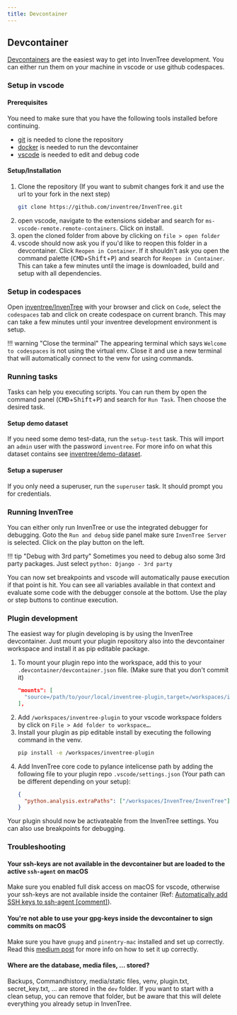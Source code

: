 ```yaml
---
title: Devcontainer
---
```


## Devcontainer

[Devcontainers](https://code.visualstudio.com/docs/devcontainers/containers) are the easiest way to get into InvenTree development. You can either run them on your machine in vscode or use github codespaces.

### Setup in vscode

#### Prerequisites

You need to make sure that you have the following tools installed before continuing.

- [git](https://git-scm.com/downloads) is needed to clone the repository
- [docker](https://www.docker.com/products/docker-desktop/) is needed to run the devcontainer
- [vscode](https://code.visualstudio.com/Download) is needed to edit and debug code

#### Setup/Installation

1. Clone the repository (If you want to submit changes fork it and use the url to your fork in the next step)
   ```bash
   git clone https://github.com/inventree/InvenTree.git
   ```
2. open vscode, navigate to the extensions sidebar and search for `ms-vscode-remote.remote-containers`. Click on install.
3. open the cloned folder from above by clicking on `file > open folder`
4. vscode should now ask you if you'd like to reopen this folder in a devcontainer. Click `Reopen in Container`. If it shouldn't ask you open the command palette (<kbd>CMD</kbd>+<kbd>Shift</kbd>+<kbd>P</kbd>) and search for `Reopen in Container`. This can take a few minutes until the image is downloaded, build and setup with all dependencies.

### Setup in codespaces

Open [inventree/InvenTree](https://github.com/inventree/InvenTree) with your browser and click on `Code`, select the `codespaces` tab and click on create codespace on current branch. This may can take a few minutes until your inventree development environment is setup.

!!! warning "Close the terminal"
    The appearing terminal which says `Welcome to codespaces` is not using the virtual env. Close it and use a new terminal that will automatically connect to the venv for using commands.

### Running tasks

Tasks can help you executing scripts. You can run them by open the command panel (<kbd>CMD</kbd>+<kbd>Shift</kbd>+<kbd>P</kbd>) and search for `Run Task`. Then choose the desired task.

#### Setup demo dataset

If you need some demo test-data, run the `setup-test` task. This will import an `admin` user with the password `inventree`. For more info on what this dataset contains see [inventree/demo-dataset](https://github.com/inventree/demo-dataset).

#### Setup a superuser

If you only need a superuser, run the `superuser` task. It should prompt you for credentials.

### Running InvenTree

You can either only run InvenTree or use the integrated debugger for debugging. Goto the `Run and debug` side panel make sure `InvenTree Server` is selected. Click on the play button on the left.

!!! tip "Debug with 3rd party"
    Sometimes you need to debug also some 3rd party packages. Just select `python: Django - 3rd party`

You can now set breakpoints and vscode will automatically pause execution if that point is hit. You can see all variables available in that context and evaluate some code with the debugger console at the bottom. Use the play or step buttons to continue execution.

### Plugin development

The easiest way for plugin developing is by using the InvenTree devcontainer. Just mount your plugin repository also into the devcontainer workspace and install it as pip editable package.

1. To mount your plugin repo into the workspace, add this to your `.devcontainer/devcontainer.json` file. (Make sure that you don't commit it)
   ```json
   "mounts": [
     "source=/path/to/your/local/inventree-plugin,target=/workspaces/inventree-plugin,type=bind,consistency=cached"
   ],
   ```
2. Add `/workspaces/inventree-plugin` to your vscode workspace folders by click on `File > Add folder to workspace…`.
3. Install your plugin as pip editable install by executing the following command in the venv.
   ```bash
   pip install -e /workspaces/inventree-plugin
   ```
4. Add InvenTree core code to pylance intelicense path by adding the following file to your plugin repo `.vscode/settings.json` (Your path can be different depending on your setup):
   ```json
   {
     "python.analysis.extraPaths": ["/workspaces/InvenTree/InvenTree"]
   }
   ```

Your plugin should now be activateable from the InvenTree settings. You can also use breakpoints for debugging.

### Troubleshooting

#### Your ssh-keys are not available in the devcontainer but are loaded to the active `ssh-agent` on macOS
Make sure you enabled full disk access on macOS for vscode, otherwise your ssh-keys are not available inside the container (Ref: [Automatically add SSH keys to ssh-agent [comment]](https://github.com/microsoft/vscode-remote-release/issues/4024#issuecomment-831671081)).

#### You're not able to use your gpg-keys inside the devcontainer to sign commits on macOS
Make sure you have `gnupg` and `pinentry-mac` installed and set up correctly. Read this [medium post](https://medium.com/@jma/setup-gpg-for-git-on-macos-4ad69e8d3733) for more info on how to set it up correctly.

#### Where are the database, media files, ... stored?
Backups, Commandhistory, media/static files, venv, plugin.txt, secret_key.txt, ... are stored in the `dev` folder. If you want to start with a clean setup, you can remove that folder, but be aware that this will delete everything you already setup in InvenTree.
